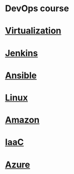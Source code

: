 # DevOps course
# [Virtualization](https://github.com/xLonsv1r/DevOps-course/blob/master/Virtualization/readme.md)
# [Jenkins](https://github.com/xLonsv1r/DevOps-course/blob/master/Jenkins/readme.md)
# [Ansible](https://github.com/xLonsv1r/DevOps-course/blob/master/Ansible/readme.md)
# [Linux](https://github.com/xLonsv1r/DevOps-course/blob/master/Linux/readme.md)
# [Amazon](https://github.com/xLonsv1r/DevOps-course/blob/master/AWS/readme.md)
# [IaaC](https://github.com/xLonsv1r/DevOps-course/tree/master/IaaC/vpc_terraform)
# [Azure](https://github.com/xLonsv1r/DevOps-course/blob/master/Azure/readme.md)